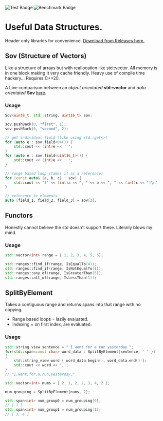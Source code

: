 ![Test Badge](https://github.com/WillisMedwell/Data-Structures/actions/workflows/test.yml/badge.svg) ![Benchmark Badge](https://github.com/WillisMedwell/Data-Structures/actions/workflows/benchmark.yml/badge.svg)
# Useful Data Structures.
Header only libraries for convenience. [Download from Releases here.](https://github.com/WillisMedwell/Data-Structures/releases/tag/Headers)

## Sov (Structure of Vectors)
Like a structure of arrays but with reallocation like std::vector. All memory is in one block making it very cache friendly. Heavy use of compile time hackery...
Requires C++20.

A Live comparison between an *object orientated* **std::vector** and *data orientated* **Sov** [here](https://willismedwell.github.io/Data-Structures/).

### Usage

```cpp
Sov<uint8_t, std::string, uint16_t> sov;

sov.pushBack(0, "first", 1);
sov.pushBack(0, "second", 2);

// get individual field (like using std::get<>)
for (auto e : sov.field<0>()) {
    std::cout << (int)e << ' ';
}
for (auto e : sov.field<uint16_t>()) {
    std::cout << (int)e << ' ';
}

// range based loop (takes it as a reference)
for (const auto& [a, b, c] : sov) {
    std::cout << "(" << (int)a << ", " << b << ", " << (int)c << ")\n";
}

// reference to elements
auto [field_1, field_2, field_3] = sov[2];
```

## Functors
Honestly cannot believe the std doesn't support these. Literally blows my mind.

### Usage

```cpp
std::vector<int> range = { 1, 2, 3, 4, 5, 6};

std::ranges::find_if(range, IsEqualTo(4));
std::ranges::find_if(range, IsNotEqualTo(1));
std::ranges::any_of(range, IsGreaterThan(5));
std::ranges::all_of(range, IsLessThan(1));
```

## SplitByElement
Takes a contiguous range and returns spans into that range with no copying. 
- Range based loops = lazily evaluated.
- Indexing = on first index, are evaluated.

### Usage
```c++
std::string_view sentence = " I went for a run yesterday ";
for(std::span<const char> word_data : SplitByElement{sentence, ' ' })
{
    std::string_view word { word_data.begin(), word_data.end() };
    std::cout << word << ',';
}
// "I,went,for,a,run,yesterday,"
```

```c++
std::vector<int> nums = { 2, 1, 2, 2, 3, 4, 2 };

num_grouping = SplitByElement{nums, 2};

std::span<int> num_group0 = num_grouping[0];
// [ 1 ]
std::span<int> num_group1 = num_grouping[1];
// [ 3, 4 ]
```

